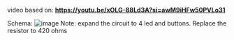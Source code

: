 
video based on:
**https://youtu.be/xOLG-88Ld3A?si=awM9iHFw50PVLo31**

Schema:
![image](https://github.com/Ryzelz/full-duplex_ESP8266-communication-MIDTERMS-/assets/100330023/2426d4d3-31d0-4ca4-85b0-4d063bfa385c)
Note: expand the circuit to 4 led and buttons. Replace the resistor to 420 ohms

